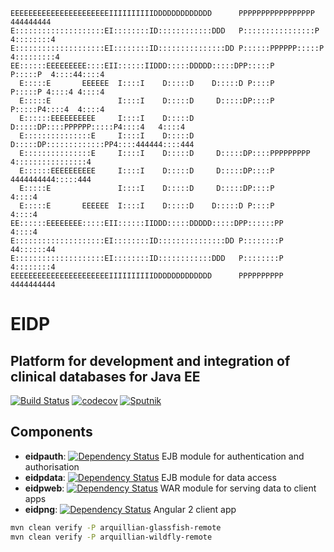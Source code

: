```
EEEEEEEEEEEEEEEEEEEEEEIIIIIIIIIIDDDDDDDDDDDDD      PPPPPPPPPPPPPPPPP        444444444  
E::::::::::::::::::::EI::::::::ID::::::::::::DDD   P::::::::::::::::P      4::::::::4  
E::::::::::::::::::::EI::::::::ID:::::::::::::::DD P::::::PPPPPP:::::P    4:::::::::4  
EE::::::EEEEEEEEE::::EII::::::IIDDD:::::DDDDD:::::DPP:::::P     P:::::P  4::::44::::4  
  E:::::E       EEEEEE  I::::I    D:::::D    D:::::D P::::P     P:::::P 4::::4 4::::4  
  E:::::E               I::::I    D:::::D     D:::::DP::::P     P:::::P4::::4  4::::4  
  E::::::EEEEEEEEEE     I::::I    D:::::D     D:::::DP::::PPPPPP:::::P4::::4   4::::4  
  E:::::::::::::::E     I::::I    D:::::D     D:::::DP:::::::::::::PP4::::444444::::444
  E:::::::::::::::E     I::::I    D:::::D     D:::::DP::::PPPPPPPPP  4::::::::::::::::4
  E::::::EEEEEEEEEE     I::::I    D:::::D     D:::::DP::::P          4444444444:::::444
  E:::::E               I::::I    D:::::D     D:::::DP::::P                    4::::4  
  E:::::E       EEEEEE  I::::I    D:::::D    D:::::D P::::P                    4::::4  
EE::::::EEEEEEEE:::::EII::::::IIDDD:::::DDDDD:::::DPP::::::PP                  4::::4  
E::::::::::::::::::::EI::::::::ID:::::::::::::::DD P::::::::P                44::::::44
E::::::::::::::::::::EI::::::::ID::::::::::::DDD   P::::::::P                4::::::::4
EEEEEEEEEEEEEEEEEEEEEEIIIIIIIIIIDDDDDDDDDDDDD      PPPPPPPPPP                4444444444
```

# EIDP
## Platform for development and integration of clinical databases for Java EE

[![Build Status](https://travis-ci.org/UCL/EIDP-4.svg?branch=master)](https://travis-ci.org/UCL/EIDP-4)
[![codecov](https://codecov.io/gh/UCL/EIDP-4/branch/master/graph/badge.svg)](https://codecov.io/gh/UCL/EIDP-4)
[![Sputnik](https://sputnik.ci/conf/badge)](https://sputnik.ci/app#/builds/UCL/EIDP-4)

## Components

* **eidpauth**: [![Dependency Status](https://www.versioneye.com/user/projects/57a350c54735990011566a66/badge.svg?style=flat-square)](https://www.versioneye.com/user/projects/57a350c54735990011566a66) EJB module for authentication and authorisation
* **eidpdata**: [![Dependency Status](https://www.versioneye.com/user/projects/57a35202928dc9000d323b82/badge.svg?style=flat-square)](https://www.versioneye.com/user/projects/57a35202928dc9000d323b82) EJB module for data access
* **eidpweb**:  [![Dependency Status](https://www.versioneye.com/user/projects/57a350c64735990011566a70/badge.svg?style=flat-square)](https://www.versioneye.com/user/projects/57a350c64735990011566a70) WAR module for serving data to client apps
* **eidpng**:   [![Dependency Status](https://www.versioneye.com/user/projects/57a361a31c1553000cdbf680/badge.svg?style=flat-square)](https://www.versioneye.com/user/projects/57a361a31c1553000cdbf680) Angular 2 client app

```bash
mvn clean verify -P arquillian-glassfish-remote
mvn clean verify -P arquillian-wildfly-remote
```
